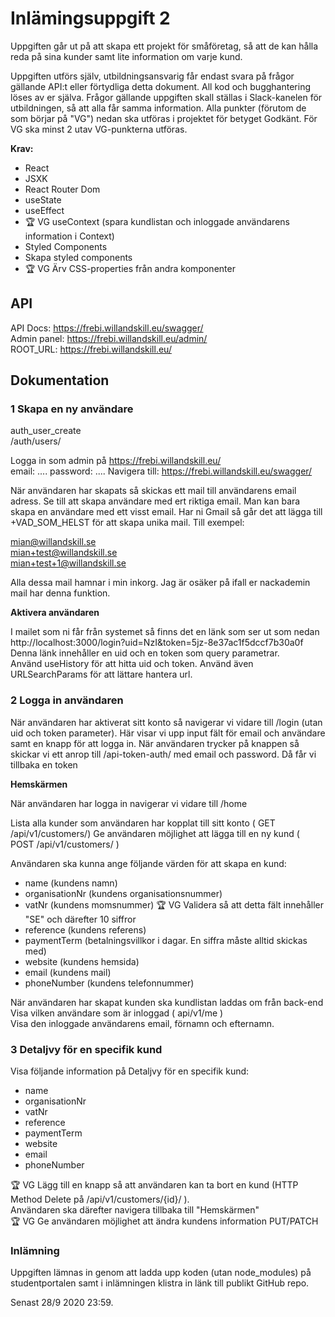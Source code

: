 # Inlämingsuppgift 2

Uppgiften går ut på att skapa ett projekt för småföretag, så att de kan hålla
reda på sina kunder samt lite information om varje kund.

Uppgiften utförs själv, utbildningsansvarig får endast svara på frågor gällande
API:t eller förtydliga detta dokument. All kod och bugghantering löses av er
själva. Frågor gällande uppgiften skall ställas i Slack-kanelen för utbildningen,
så att alla får samma information.
Alla punkter (förutom de som börjar på "VG") nedan ska utföras i projektet för
betyget Godkänt. För VG ska minst 2 utav VG-punkterna utföras.

**Krav:**

- React
- JSXK
- React Router Dom
- useState
- useEffect
- :trophy: VG useContext (spara kundlistan och inloggade användarens information i Context)
- Styled Components
- Skapa styled components
- :trophy: VG Ärv CSS-properties från andra komponenter

## API

API Docs: https://frebi.willandskill.eu/swagger/  
Admin panel: https://frebi.willandskill.eu/admin/  
ROOT_URL: https://frebi.willandskill.eu/

## Dokumentation

### 1 Skapa en ny användare

auth_user_create  
/auth/users/

Logga in som admin på https://frebi.willandskill.eu/  
email: ....
password: ....
Navigera till: https://frebi.willandskill.eu/swagger/

När användaren har skapats så skickas ett mail till användarens email adress.
Se till att skapa användare med ert riktiga email. Man kan bara skapa en
användare med ett visst email. Har ni Gmail så går det att lägga till +VAD_SOM_HELST för att skapa unika mail.
Till exempel:

mian@willandskill.se  
mian+test@willandskill.se  
mian+test+1@willandskill.se

Alla dessa mail hamnar i min inkorg. Jag är osäker på ifall er nackademin mail har denna funktion.

**Aktivera användaren**

I mailet som ni får från systemet så finns det en länk som ser ut som nedan  
http://localhost:3000/login?uid=NzI&token=5jz-8e37ac1f5dccf7b30a0f  
Denna länk innehåller en uid och en token som query parametrar.  
Använd useHistory för att hitta uid och token. Använd även URLSearchParams för att lättare hantera url.

### 2 Logga in användaren

När användaren har aktiverat sitt konto så navigerar vi vidare till /login (utan
uid och token parameter). Här visar vi upp input fält för email och användare
samt en knapp för att logga in. När användaren trycker på knappen så skickar
vi ett anrop till /api-token-auth/ med email och password. Då får vi tillbaka en token

**Hemskärmen**

När användaren har logga in navigerar vi vidare till /home

Lista alla kunder som användaren har kopplat till sitt konto ( GET /api/v1/customers/)
Ge användaren möjlighet att lägga till en ny kund ( POST /api/v1/customers/ )

Användaren ska kunna ange följande värden för att skapa en kund:

- name (kundens namn)
- organisationNr (kundens organisationsnummer)
- vatNr (kundens momsnummer) :trophy: VG Validera så att detta fält innehåller "SE" och därefter 10 siffror
- reference (kundens referens)
- paymentTerm (betalningsvillkor i dagar. En siffra måste alltid skickas med)
- website (kundens hemsida)
- email (kundens mail)
- phoneNumber (kundens telefonnummer)

När användaren har skapat kunden ska kundlistan laddas om från back-end  
Visa vilken användare som är inloggad ( api/v1/me )  
Visa den inloggade användarens email, förnamn och efternamn.

### 3 Detaljvy för en specifik kund

Visa följande information på Detaljvy för en specifik kund:

- name
- organisationNr
- vatNr
- reference
- paymentTerm
- website
- email
- phoneNumber

:trophy: VG Lägg till en knapp så att användaren kan ta bort en kund (HTTP Method Delete på /api/v1/customers/{id}/ ).  
Användaren ska därefter navigera tillbaka till "Hemskärmen"  
:trophy: VG Ge användaren möjlighet att ändra kundens information PUT/PATCH

### Inlämning

Uppgiften lämnas in genom att ladda upp koden (utan node_modules) på studentportalen samt i inlämningen klistra in länk
till publikt GitHub repo.

Senast 28/9 2020 23:59.
